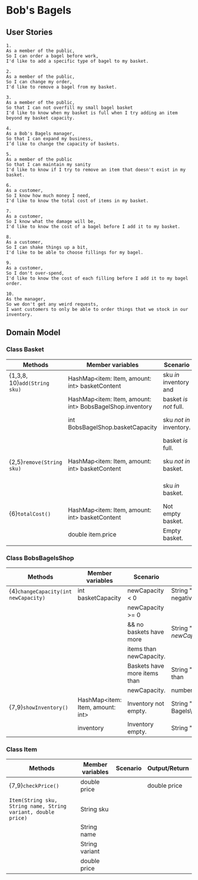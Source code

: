 # Bob's Bagels


## User Stories
```
1.
As a member of the public,
So I can order a bagel before work,
I'd like to add a specific type of bagel to my basket.
```

```
2.
As a member of the public,
So I can change my order,
I'd like to remove a bagel from my basket.
```

```
3.
As a member of the public,
So that I can not overfill my small bagel basket
I'd like to know when my basket is full when I try adding an item beyond my basket capacity.
```

```
4.
As a Bob's Bagels manager,
So that I can expand my business,
I’d like to change the capacity of baskets.
```

```
5.
As a member of the public
So that I can maintain my sanity
I'd like to know if I try to remove an item that doesn't exist in my basket.
```

```
6.
As a customer,
So I know how much money I need,
I'd like to know the total cost of items in my basket.
```

```
7.
As a customer,
So I know what the damage will be,
I'd like to know the cost of a bagel before I add it to my basket.
```

```
8.
As a customer,
So I can shake things up a bit,
I'd like to be able to choose fillings for my bagel.
```

```
9.
As a customer,
So I don't over-spend,
I'd like to know the cost of each filling before I add it to my bagel order.
```

```
10.
As the manager,
So we don't get any weird requests,
I want customers to only be able to order things that we stock in our inventory.
```

## Domain Model

### Class Basket

| Methods                      | Member variables                                          | Scenario                | Output/return                            |
|------------------------------|-----------------------------------------------------------|-------------------------|------------------------------------------|
| {1,3,8, 10}`add(String sku)` | HashMap<item: Item, amount: int> basketContent            | sku *in* inventory and  | String "Item *sku* added to basket."     |
|                              | HashMap<item: Item, amount: int> BobsBagelShop.inventory  | basket *is not* full.   |                                          |
|                              | int BobsBagelShop.basketCapacity                          | sku *not in* inventory. | String "Chosen item not in stock."       |
|                              |                                                           | basket *is* full.       | String "Basket is full."                 |
| {2,5}`remove(String sku)`    | HashMap<item: Item, amount: int> basketContent            | sku *not in* basket.    | String "Item *sku* not in basket."       |
|                              |                                                           | sku *in* basket.        | String "Item *sku* removed from basket." |
| {6}`totalCost()`             | HashMap<item: Item, amount: int> basketContent            | Not empty basket.       | double price                             |
|                              | double item.price                                         | Empty basket.           | double price = 0.0.                      |
|                              |                                                           |                         |                                          |

### Class BobsBagelsShop

| Methods                              | Member variables                 | Scenario                     | Output/Return                                         |
|--------------------------------------|----------------------------------|------------------------------|-------------------------------------------------------|
| {4}`changeCapacity(int newCapacity)` | int basketCapacity               | newCapacity < 0              | String "New capacity must be non negative."           |
|                                      |                                  | newCapacity >= 0             |                                                       |
|                                      |                                  | && no baskets have more      | String "New basket capacity is *newCapacity*."        |
|                                      |                                  | items than newCapacity.      |                                                       |
|                                      |                                  | Baskets have more items than | String "New capacity must be larger than              |
|                                      |                                  | newCapacity.                 | number of items currently in basket."                 |
| {7,9}`showInventory()`               | HashMap<item: Item, amount: int> | Inventory not empty.         | String "Bob's Bagels\nSKU\tPrice\tName\tVariant\n..." |
|                                      | inventory                        | Inventory empty.             | String "No items in stock."                           |


### Class Item

| Methods                                                       | Member variables | Scenario | Output/Return |
|---------------------------------------------------------------|------------------|----------|---------------|
| {7,9}`checkPrice()`                                           | double price     |          | double price  |
|                                                               |                  |          |               |
| `Item(String sku, String name, String variant, double price)` | String sku       |          |               |
|                                                               | String name      |          |               |
|                                                               | String variant   |          |               |
|                                                               | double price     |          |               |

